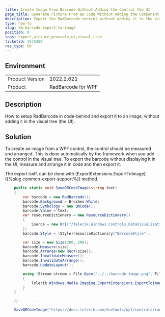 ```yaml
---
title: Create Image From Barcode Without Adding the Control the UI
page_title: Generate Picture From QR Code Without Adding the Component in a Visual Tree
description: Export the RadBarcode control without adding it to the visual tree.
type: how-to
slug: kb-barcode-export-to-image
position: 0
tags: export,picture,generate,ui,visual,tree
ticketid: 1576269
res_type: kb
---
```


## Environment
<table>
	<tbody>
		<tr>
			<td>Product Version</td>
			<td>2022.2.621</td>
		</tr>
		<tr>
			<td>Product</td>
			<td>RadBarcode for WPF</td>
		</tr>
	</tbody>
</table>

## Description

How to setup RadBarcode in code-behind and export it to an image, without adding it in the visual tree (the UI).

## Solution

To create an image from a WPF control, the control should be measured and arranged. This is done automatically by the framework when you add the control in the visual tree. To export the barcode without displaying it in the UI, measure and arrange it in code and then export it.

The export iself, can be done with [ExportExtensions.ExportToImage]({%slug common-export-support%}) method.


```C#
	public static void SaveQRCodeImage(string text)
	{
		var barcode = new RadBarcode();
		barcode.Background = Brushes.White;
		barcode.Symbology = new QRCode();
		barcode.Value = text;
		var resourceDictionary = new ResourceDictionary() 
		{ 
			Source = new Uri("/Telerik.Windows.Controls.DataVisualization;component/Themes/GenericVisualStudio2019.xaml", UriKind.RelativeOrAbsolute) 
		};
		barcode.Style = (Style)resourceDictionary["BarcodeStyle"];

		var size = new Size(200, 200);
		barcode.Measure(size);
		barcode.Arrange(new Rect(size));
		barcode.InvalidateMeasure();
		barcode.InvalidateArrange();
		barcode.UpdateLayout();

		using (Stream stream = File.Open("../../barcode-image.png", FileMode.OpenOrCreate))
		{
			Telerik.Windows.Media.Imaging.ExportExtensions.ExportToImage(barcode, stream, new PngBitmapEncoder());
		}
	}

	//--------------

	SaveQRCodeImage("https://docs.telerik.com/devtools/wpf/controls/radbarcode/barcode-getting-started");
```
